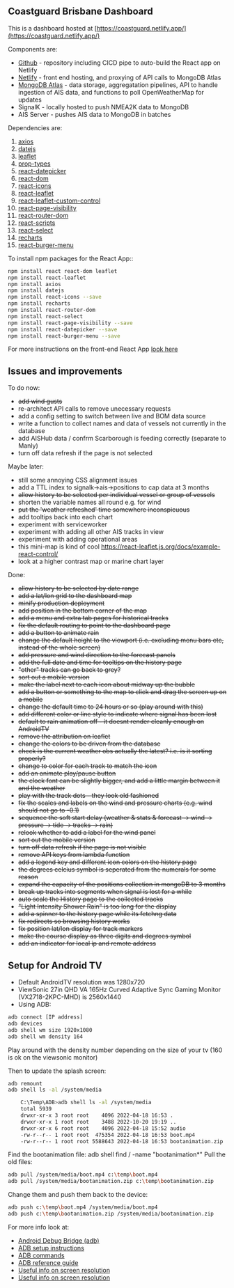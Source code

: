 ## Coastguard Brisbane Dashboard

This is a dashboard hosted at [https://coastguard.netlify.app/](https://coastguard.netlify.app/)

Components are:
- [Github](https://github.com/plainolddave/coastguard) - repository including CICD pipe to auto-build the React app on Netlify
- [Netlify](https://app.netlify.com/sites/coastguard/overview) - front end hosting, and proxying of API calls to MongoDB Atlas
- [MongoDB Atlas](https://cloud.mongodb.com/v2/631ba89895f2d85906fa7fa3#clusters) - data storage, aggregatation pipelines, API to handle ingestion of AIS data, and functions to poll OpenWeatherMap for updates
- SignalK - locally hosted to push NMEA2K data to MongoDB
- AIS Server - pushes AIS data to MongoDB in batches

Dependencies are:

1.  [axios](https://www.npmjs.com/package/axios)
2.  [datejs](https://day.js.org/)
3.  [leaflet](https://leafletjs.com/)
4.  [prop-types](https://www.npmjs.com/package/prop-types)
5.  [react-datepicker](https://reactdatepicker.com/)
6.  [react-dom](https://reactjs.org/docs/react-dom.html)
7.  [react-icons](https://react-icons.github.io/react-icons/)
8.  [react-leaflet](https://react-leaflet.js.org/docs/start-installation/)
9.  [react-leaflet-custom-control](https://www.npmjs.com/package/react-leaflet-custom-control)
10. [react-page-visibility](https://www.npmjs.com/package/react-page-visibility)
11. [react-router-dom](https://reactrouter.com/)
12. [react-scripts](https://www.npmjs.com/package/react-scripts)
13. [react-select](https://react-select.com/)
14. [recharts](https://recharts.org/en-US)
15. [react-burger-menu](https://www.npmjs.com/package/react-burger-menu)

To install npm packages for the React App::
```bash
npm install react react-dom leaflet
npm install react-leaflet
npm install axios
npm install datejs
npm install react-icons --save
npm install recharts
npm install react-router-dom
npm install react-select
npm install react-page-visibility --save 
npm install react-datepicker --save
npm install react-burger-menu --save
```
For more instructions on the front-end React App [look here](Netlify_Instructions.md)  

## Issues and improvements

To do now:
- ~~add wind gusts~~
- re-architect API calls to remove unecessary requests
- add a config setting to switch between live and BOM data source
- write a function to collect names and data of vessels not currently in the database
- add AISHub data / confrm Scarborough is feeding correctly (separate to Manly)
- turn off data refresh if the page is not selected

Maybe later:
- still some annoying CSS alignment issues
- add a TTL index to signalk->ais->positions to cap data at 3 months
- ~~allow history to be selected per individual vessel or group of vessels~~
- shorten the variable names all round e.g. for wind
- ~~put the 'weather refreshed' time somewhere inconspicuous~~
- add tooltips back into each chart
- experiment with serviceworker
- experiment with adding all other AIS tracks in view
- experiment with adding operational areas 
- this mini-map is kind of cool https://react-leaflet.js.org/docs/example-react-control/
- look at a higher contrast map or marine chart layer

Done:
- ~~allow history to be selected by date range~~
- ~~add a lat/lon grid to the dashboard map~~
- ~~minify production deployment~~
- ~~add position in the bottom corner of the map~~
- ~~add a menu and extra tab pages for historical tracks~~
- ~~fix the default routing to point to the dashboard page~~
- ~~add a button to animate rain~~
- ~~change the default height to the viewport (i.e. excluding menu bars etc, instead of the whole screen)~~
- ~~add pressure and wind direction to the forecast panels~~
- ~~add the full date and time for tooltips on the history page~~
- ~~"other" tracks can go back to grey?~~
- ~~sort out a mobile version~~
- ~~make the label next to each icon about midway up the bubble~~
- ~~add a button or something to the map to click and drag the screen up on a mobile~~
- ~~change the default time to 24 hours or so (play around with this)~~
- ~~add different color or line style to indicate where signal has been lost~~
- ~~default to rain animation off - it doesnt render cleanly enough on AndroidTV~~
- ~~remove the attribution on leaflet~~
- ~~change the colors to be driven from the database~~
- ~~check is the current weather obs actually the latest? i.e. is it sorting properly?~~
- ~~change to color for each track to match the icon~~
- ~~add an animate play/pause button~~
- ~~the clock font can be slightly bigger, and add a little margin between it and the weather~~
- ~~play with the track dots - they look old fashioned~~
- ~~fix the scales and labels on the wind and pressure charts (e.g. wind should not go to -0.1)~~
- ~~sequence the soft start delay (weather & stats & forecast -> wind -> pressure -> tide -> tracks -> rain)~~
- ~~relook whether to add a label for the wind panel~~
- ~~sort out the mobile version~~
- ~~turn off data refresh if the page is not visible~~
- ~~remove API keys from lambda function~~
- ~~add a legend key and different icon colors on the history page~~
- ~~the degrees celcius symbol is seperated from the numerals for some reason~~
- ~~expand the capacity of the positions collection in mongoDB to 3 months~~
- ~~break up tracks into segments when signal is lost for a while~~
- ~~auto scale the History page to the collected tracks~~
- ~~"Light Intensity Shower Rain" is too long for the display~~
- ~~add a spinner to the history page while its fetchng data~~
- ~~fix redirects so browsing history works~~
- ~~fix position lat/lon display for track markers~~
- ~~make the course display as three digits and degrees symbol~~
- ~~add an indicator for local ip and remote address~~

## Setup for Android TV

- Default AndroidTV resolution was 1280x720
- ViewSonic 27in QHD VA 165Hz Curved Adaptive Sync Gaming Monitor (VX2718-2KPC-MHD) is 2560x1440
- Using ADB:
```bash
adb connect [IP address]
adb devices
adb shell wm size 1920x1080
adb shell wm density 164
```
Play around with the density number depending on the size of your tv (160 is ok on the viewsonic monitor)

Then to update the splash screen:
```bash
adb remount
adb shell ls -al /system/media

	C:\Temp\ADB>adb shell ls -al /system/media
	total 5939
	drwxr-xr-x 3 root root    4096 2022-04-18 16:53 .
	drwxr-xr-x 1 root root    3488 2022-10-20 19:19 ..
	drwxr-xr-x 6 root root    4096 2022-04-18 15:52 audio
	-rw-r--r-- 1 root root  475354 2022-04-18 16:53 boot.mp4
	-rw-r--r-- 1 root root 5588643 2022-04-18 16:53 bootanimation.zip
```
Find the bootanimation file:
adb shell find / -name "bootanimation*"
Pull the old files:
```bash
adb pull /system/media/boot.mp4 c:\temp\boot.mp4
adb pull /system/media/bootanimation.zip c:\temp\bootanimation.zip
```
Change them and push them back to the device:
```bash
adb push c:\temp\boot.mp4 /system/media/boot.mp4 
adb push c:\temp\bootanimation.zip /system/media/bootanimation.zip 
```

For more info look at:
- [Android Debug Bridge (adb)](https://github.com/K3V1991/ADB-and-FastbootPlusPlus)
- [ADB setup instructions](https://www.makeuseof.com/how-to-use-adb-on-android-tv/)
- [ADB commands](https://devhints.io/adb)
- [ADB reference guide](https://developer.android.com/studio/command-line/adb)
- [Useful info on screen resolution](https://www.reddit.com/r/AndroidTV/comments/rmqsvq/so_i_have_a_4k_android_tv_but_when_checking_stats/)
- [Useful info on screen resolution](https://www.reddit.com/r/AndroidTV/comments/rmqsvq/so_i_have_a_4k_android_tv_but_when_checking_stats/)
